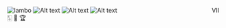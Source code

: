 ![lambo](https://i.pinimg.com/originals/5e/78/af/5e78affab2547d678e4c5458dd931381.gif)
![Alt text](https://blogger.googleusercontent.com/img/b/R29vZ2xl/AVvXsEjG4RBYdsYVf66QKc__O0j5JmfAMPH8x8xFmV7PBkw6BBW8uaP8_3jI-j-Vd59iSp032Ccj80zQL1lvqPLD9THVQa0z4U7QfLVIyrIN0EpWEzVdokfjMj5dJicQeLe9II76wlNh_RQyn4kZ_51VHk-mrlYhJbuKOqDrDbGu2h43sJkFU_ecZDbnqoojzUI_/w640-h360/1portogun.PNG)
![Alt text](https://blogger.googleusercontent.com/img/b/R29vZ2xl/AVvXsEhSQ2YUsKew_5c4PzwV9_aCLowh2PcdbadTaQinPKNj9VRwAVnJ32cfsK4jJ8odXXzxpzi0-tJnl14z7wSOhDej0mSASx-P1VlrmTMk2v_WPi7GHIkyt1s9S53stfm-98Taosw6pdziu7-sKXfM8emvUJHHJJk-zViqTF8xayOUA6aPN1XfrZ4UvWMSNGwu/w640-h354/2portogun.PNG)
![Alt text](https://blogger.googleusercontent.com/img/b/R29vZ2xl/AVvXsEioH-pCUKBnIW9va_iylm_JMpmJDUatMwsH6XB4LALZKpTlumo2L1BDNpMSi1saaBxiQOJFMu_Ygf8ESY3D_p96N0xH5rc8LFTVMM6x7GNP4GeAOJ-4Otn2YFqqwg8AQfKILEw73frmHeNJL_hw0xR1LqedaCrl6kVeX4m-DwxJ9Bcdm3A-zPMC7uJw2G9j/w640-h362/4portogun.PNG)‎ ‎ ‎ ‎ ‎ ‎ ‎ ‎ ‎ ‎ ‎ ‎ ‎ ‎ ‎ ‎ ‎ ‎ ‎ ‎ ‎ ‎ ‎ ‎ ‎ ‎ ‎ ‎ ‎ ‎ ‎ ‎ ‎ ‎ ‎ ‎ ‎ ‎ ‎ ‎ ‎ ‎ ‎ ‎ ‎ ‎ ‎ ‎ ‎ ‎ ‎ ‎ ‎ ‎ ‎ ‎ ‎ ‎ ‎ ‎ ‎ ‎ ‎ ‎ ‎ ‎ ‎ ‎ ‎ ‎ ‎ ‎ ‎ ‎ ‎ ‎ ‎ ‎ ‎ ‎ ‎ ‎ ‎ ‎ ‎ ‎ ‎ ‎ ‎ ‎ ‎ ‎ ‎ ‎ ‎ ‎ ‎ ‎ ‎ ‎ ‎ ‎ ‎ ‎ ‎ ‎ ‎ ‎ ‎ ‎ ‎ ‎ ‎ ‎ ‎ ‎ ‎ ‎ ‎ ‎ ‎ ‎ ‎ ‎ ‎ ‎ ‎ ‎ ‎ ‎ ‎ ‎ ‎ ‎ ‎ ‎ ‎ ‎ Ⅶ  🀧  🥇 🏆



